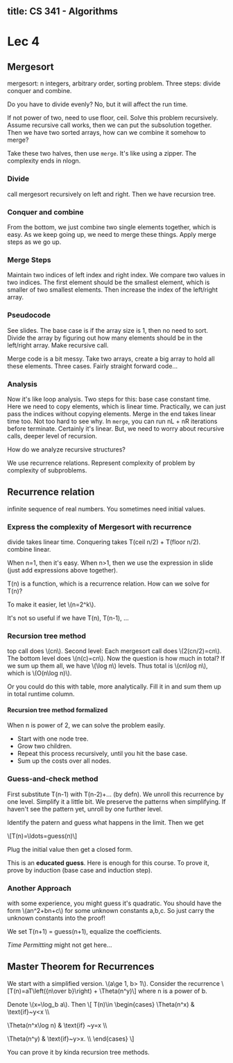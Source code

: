 title: CS 341 - Algorithms
---
# Lec 4
## Mergesort
mergesort: n integers, arbitrary order, sorting problem. Three steps: divide conquer and combine.

Do you have to divide evenly? No, but it will affect the run time.

If not power of two, need to use floor, ceil. Solve this problem recursively. Assume recursive call works,
then we can put the subsolution together. Then we have two sorted arrays, how can we combine it somehow to merge?

Take these two halves, then use `merge`. It's like using a zipper. The complexity ends in nlogn.

### Divide
call mergesort recursively on left and right. Then we have recursion tree.

### Conquer and combine
From the bottom, we just combine two single elements together, which is easy. As we keep going up, we need to merge these things.
Apply merge steps as we go up.

### Merge Steps
Maintain two indices of left index and right index. We compare two values in two indices.
The first element should be the smallest element, which is smaller of two smallest elements. Then increase the index of the left/right array.

### Pseudocode
See slides. The base case is if the array size is 1, then no need to sort. Divide the array by figuring out how many elements
should be in the left/right array. Make recursive call.

Merge code is a bit messy. Take two arrays, create a big array to hold all these elements. Three cases. Fairly straight forward code...

### Analysis
Now it's like loop analysis. Two steps for this: base case constant time. Here we need to copy elements, which is linear time.
Practically, we can just pass the indices without copying elements. Merge in the end takes linear time too. Not too hard to see why.
In `merge`, you can run nL + nR iterations before terminate. Certainly it's linear. But, we need to worry about recursive calls, deeper level
of recursion.

How do we analyze recursive structures?

We use recurrence relations. Represent complexity of problem by complexity of subproblems.

## Recurrence relation
infinite sequence of real numbers. You sometimes need initial values.

### Express the complexity of Mergesort with recurrence
divide takes linear time. Conquering takes T(ceil n/2) + T(floor n/2). combine linear.

When n=1, then it's easy. When n>1, then we use the expression in slide (just add expressions above together).

T(n) is a function, which is a recurrence relation. How can we solve for T(n)?

To make it easier, let \\(n=2^k\\).

It's not so useful if we have T(n), T(n-1), ...

### Recursion tree method
top call does \\(cn\\). Second level: Each mergesort call does \\(2(cn/2)=cn\\). The bottom level does \\(n(c)=cn\\).
Now the question is how much in total? If we sum up them all, we have \\(\\log n\\) levels. Thus total is \\(cn\\log n\\), which is
\\(O(n\\log n)\\).

Or you could do this with table, more analytically. Fill it in and sum them up in total runtime column.

#### Recursion tree method formalized
When n is power of 2, we can solve the problem easily.
- Start with one node tree.
- Grow two children.
- Repeat this process recursively, until you hit the base case.
- Sum up the costs over all nodes.

### Guess-and-check method
First substitute T(n-1) with T(n-2)+... (by defn). We unroll this recurrence by one level.
Simplify it a little bit. We preserve the patterns when simplifying. If haven't see the pattern yet,
unroll by one further level.

Identify the patern and guess what happens in the limit. Then we get

\\[T(n)=\\ldots=guess(n)\\]

Plug the initial value then get a closed form.

This is an **educated guess**. Here is enough for this course. To prove it, prove by induction (base case and induction step).

### Another Approach
with some experience, you might guess it's quadratic. You should have the form \\(an^2+bn+c\\) for some unknown constants a,b,c.
So just carry the unknown constants into the proof!

We set T(n+1) = guess(n+1), equalize the coefficients.

*Time Permitting* might not get here...

## Master Theorem for Recurrences
We start with a simplified version. \\(a\\ge 1, b> 1\\). Consider the recurrence
\\[T(n)=aT\\left({n\\over b}\\right) + \\Theta(n^y)\\]
where n is a power of b.

Denote \\(x=\\log_b a\\). Then
\\[
T(n)\\in
\\begin{cases}
\\Theta(n^x) & \\text{if}~y<x \\\\

\\Theta(n^x\\log n) & \\text{if} ~y=x \\\\

\\Theta(n^y) & \\text{if}~y>x. \\\\
\\end{cases}
\\]

You can prove it by kinda recursion tree methods.
